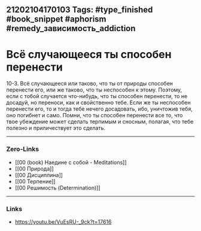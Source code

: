 21202104170103
Tags: #type_finished #book_snippet #aphorism #remedy_зависимость_addiction
---
# Всё случающееся ты cпособен перенести

10-3. Всё случающееся или таково, что ты от природы способен перенести его, или же таково, что ты неспособен к этому. Поэтому, если с тобой случается что-нибудь, что ты способен перенести, то не досадуй, но переноси, как и свойственно тебе. Если же ты неспособен перенести его, то и тогда тебе нечего досадовать, ибо, уничтожив тебя, оно погибнет и само. Помни, что ты способен перенести все то, что твое убеждение может сделать терпимым и сносным, полагая, что тебе полезно и приличествует это сделать.

---
### Zero-Links
- [[00 (book) Наедине с собой - Meditations]]
- [[00 Природа]]
- [[00 Дисциплина]]
- [[00 Терпение]]
- [[00 Решимость (Determination)]]
---
### Links
- https://youtu.be/VuEsRU-_9ck?t=17616